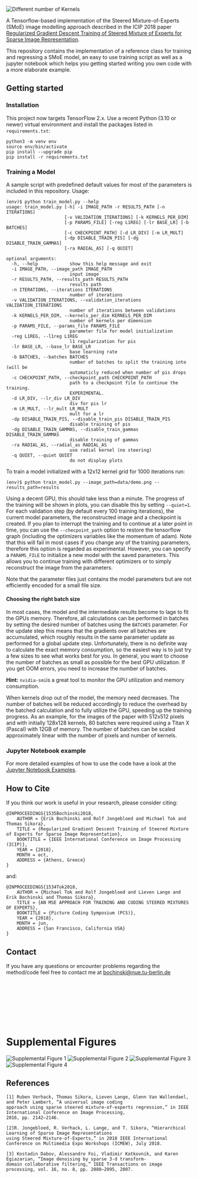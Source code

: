 ![Different number of Kernels](doc/different_k.png)

A Tensorflow-based implementation of the Steered Mixture-of-Experts (SMoE) image modelling approach described in the ICIP 2018 paper [Regularized Gradient Descent Training of Steered Mixture of Experts for Sparse Image Representation](http://elvera.nue.tu-berlin.de/files/1535Bochinski2018.pdf).


This repository contains the implementation of a reference class for training and regressing a SMoE model, an easy to use training script as well as a jupyter notebook which helps you getting started writing you own code with a more elaborate example.


## Getting started
### Installation

This project now targets TensorFlow 2.x.  Use a recent Python (3.10 or
newer) virtual environment and install the packages listed in
`requirements.txt`:

```
python3 -m venv env
source env/bin/activate
pip install --upgrade pip
pip install -r requirements.txt
```


### Training a Model
A sample script with predefined default values for most of the parameters is included in this repository.
Usage:
```
(env)$ python train_model.py --help
usage: train_model.py [-h] -i IMAGE_PATH -r RESULTS_PATH [-n ITERATIONS]
                      [-v VALIDATION_ITERATIONS] [-k KERNELS_PER_DIM]
                      [-p PARAMS_FILE] [-reg L1REG] [-lr BASE_LR] [-b BATCHES]
                      [-c CHECKPOINT_PATH] [-d LR_DIV] [-m LR_MULT]
                      [-dp DISABLE_TRAIN_PIS] [-dg DISABLE_TRAIN_GAMMAS]
                      [-ra RADIAL_AS] [-q QUIET]

optional arguments:
  -h, --help            show this help message and exit
  -i IMAGE_PATH, --image_path IMAGE_PATH
                        input image
  -r RESULTS_PATH, --results_path RESULTS_PATH
                        results path
  -n ITERATIONS, --iterations ITERATIONS
                        number of iterations
  -v VALIDATION_ITERATIONS, --validation_iterations VALIDATION_ITERATIONS
                        number of iterations between validations
  -k KERNELS_PER_DIM, --kernels_per_dim KERNELS_PER_DIM
                        number of kernels per dimension
  -p PARAMS_FILE, --params_file PARAMS_FILE
                        parameter file for model initialization
  -reg L1REG, --l1reg L1REG
                        l1 regularization for pis
  -lr BASE_LR, --base_lr BASE_LR
                        base learning rate
  -b BATCHES, --batches BATCHES
                        number of batches to split the training into (will be
                        automaticly reduced when number of pis drops
  -c CHECKPOINT_PATH, --checkpoint_path CHECKPOINT_PATH
                        path to a checkpoint file to continue the training.
                        EXPERIMENTAL.
  -d LR_DIV, --lr_div LR_DIV
                        div for pis lr
  -m LR_MULT, --lr_mult LR_MULT
                        mult for a lr
  -dp DISABLE_TRAIN_PIS, --disable_train_pis DISABLE_TRAIN_PIS
                        disable training of pis
  -dg DISABLE_TRAIN_GAMMAS, --disable_train_gammas DISABLE_TRAIN_GAMMAS
                        disable training of gammas
  -ra RADIAL_AS, --radial_as RADIAL_AS
                        use radial kernel (no steering)
  -q QUIET, --quiet QUIET
                        do not display plots

```

To train a model initialized with a 12x12 kernel grid for 1000 iterations run:

```
(env)$ python train_model.py --image_path=data/demo.png --results_path=results
```

Using a decent GPU, this should take less than a minute.
The progress of the training will be shown in plots, you can disable this by setting `--quiet=1`.
For each validation step (by default every 100 training iterations), the current model parameters, the reconstructed image and a checkpoint is created.
If you plan to interrupt the training and to continue at a later point in time, you can use the `--checpoint_path` option to restore the tensorflow graph (including the optimizers variables like the momentum of adam).
Note that this will fail in most cases if you change any of the training parameters, therefore this option is regarded as experimental.
However, you can specify a `PARAMS_FILE` to initialize a new model with the saved parameters. This allows you to continue training with different optimizers or to simply reconstruct the image from the parameters.

Note that the parameter files just contains the model parameters but are not efficiently encoded for a small file size.

#### Choosing the right batch size
In most cases, the model and the intermediate results become to lage to fit the GPUs memory.
Therefore, all calculations can be performed in batches by setting the desired number of batches using the `BATCHES` parameter.
For the update step this means that the gradients over all batches are accumulated, which roughly results in the same parameter update as performed for a global update step. 
Unfortunately, there is no definite way to calculate the exact memory consumption, so the easiest way is to just try a few sizes to see what works best for you.
In general, you want to choose the number of batches as small as possible for the best GPU utilization. If you get OOM errors, you need to increase the number of batches.

**Hint:** `nvidia-smi`is a great tool to monitor the GPU utilization and memory consumption.


When kernels drop out of the model, the memory need decreases.
The number of batches will be reduced accordingly to reduce the overhead by the batched calculation and to fully utilize the GPU, speeding up the training progress.
As an example, for the images of the paper with 512x512 pixels and with initially 128x128 kernels, 80 batches were required using a Titan X (Pascal) with 12GB of memory.
The number of batches can be scaled approximately linear with the number of pixels and number of kernels.


### Jupyter Notebook example
For more detailed examples of how to use the code have a look at the [Jupyter Notebook Examples](samples.ipynb).

## How to Cite

If you think our work is useful in your research, please consider citing:
```
@INPROCEEDINGS{1535Bochinski2018,
	AUTHOR = {Erik Bochinski and Rolf Jongebloed and Michael Tok and Thomas Sikora},
	TITLE = {Regularized Gradient Descent Training of Steered Mixture of Experts for Sparse Image Representation},
	BOOKTITLE = {IEEE International Conference on Image Processing (ICIP)},
	YEAR = {2018},
	MONTH = oct,
	ADDRESS = {Athens, Greece}
}
```
and:
```
@INPROCEEDINGS{1534Tok2018,
	AUTHOR = {Michael Tok and Rolf Jongebloed and Lieven Lange and Erik Bochinski and Thomas Sikora},
	TITLE = {AN MSE APPROACH FOR TRAINING AND CODING STEERED MIXTURES OF EXPERTS},
	BOOKTITLE = {Picture Coding Symposium (PCS)},
	YEAR = {2018},
	MONTH = jun,
	ADDRESS = {San Francisco, California USA}
}
```

## Contact

If you have any questions or encounter problems regarding the method/code feel free to contact me
at bochinski@nue.tu-berlin.de

&nbsp;

&nbsp;

&nbsp;

&nbsp;

# Supplemental Figures

![Supplemental Figure 1](doc/fig1.png)
![Supplemental Figure 2](doc/fig2.png)
![Supplemental Figure 3](doc/fig3.png)
![Supplemental Figure 4](doc/fig4.png)

## References
```
[1] Ruben Verhack, Thomas Sikora, Lieven Lange, Glenn Van Wallendael, and Peter Lambert, “A universal image coding
approach using sparse steered mixture-of-experts regression,” in IEEE International Conference on Image Processing,
2016, pp. 2142–2146.

[2]R. Jongebloed, R. Verhack, L. Lange, and T. Sikora, “Hierarchical Learning of Sparse Image Representations 
using Steered Mixture-of-Experts,” in 2018 IEEE International Conference on Multimedia Expo Workshops (ICMEW), July 2018.

[3] Kostadin Dabov, Alessandro Foi, Vladimir Katkovnik, and Karen Egiazarian, “Image denoising by sparse 3-d transform-
domain collaborative filtering,” IEEE Transactions on image processing, vol. 16, no. 8, pp. 2080–2095, 2007.
```